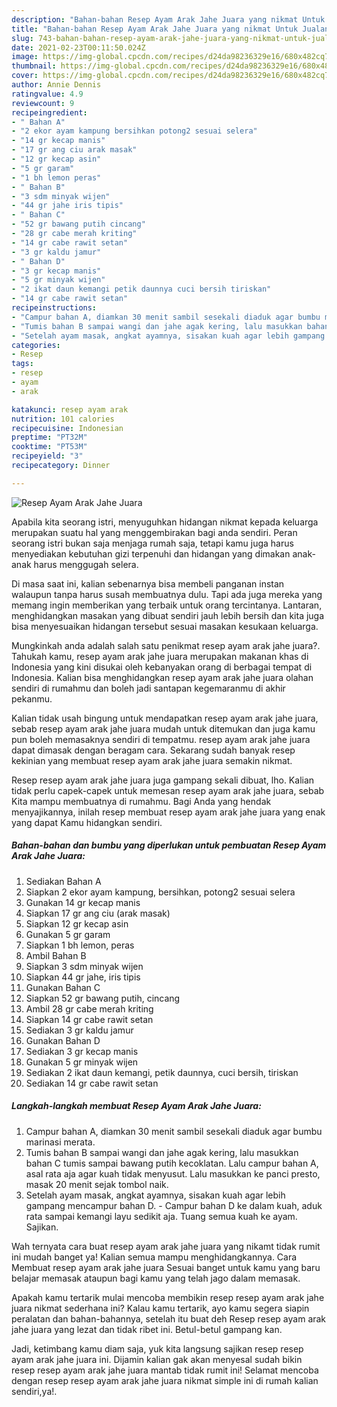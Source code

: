 ```yaml
---
description: "Bahan-bahan Resep Ayam Arak Jahe Juara yang nikmat Untuk Jualan"
title: "Bahan-bahan Resep Ayam Arak Jahe Juara yang nikmat Untuk Jualan"
slug: 743-bahan-bahan-resep-ayam-arak-jahe-juara-yang-nikmat-untuk-jualan
date: 2021-02-23T00:11:50.024Z
image: https://img-global.cpcdn.com/recipes/d24da98236329e16/680x482cq70/resep-ayam-arak-jahe-juara-foto-resep-utama.jpg
thumbnail: https://img-global.cpcdn.com/recipes/d24da98236329e16/680x482cq70/resep-ayam-arak-jahe-juara-foto-resep-utama.jpg
cover: https://img-global.cpcdn.com/recipes/d24da98236329e16/680x482cq70/resep-ayam-arak-jahe-juara-foto-resep-utama.jpg
author: Annie Dennis
ratingvalue: 4.9
reviewcount: 9
recipeingredient:
- " Bahan A"
- "2 ekor ayam kampung bersihkan potong2 sesuai selera"
- "14 gr kecap manis"
- "17 gr ang ciu arak masak"
- "12 gr kecap asin"
- "5 gr garam"
- "1 bh lemon peras"
- " Bahan B"
- "3 sdm minyak wijen"
- "44 gr jahe iris tipis"
- " Bahan C"
- "52 gr bawang putih cincang"
- "28 gr cabe merah kriting"
- "14 gr cabe rawit setan"
- "3 gr kaldu jamur"
- " Bahan D"
- "3 gr kecap manis"
- "5 gr minyak wijen"
- "2 ikat daun kemangi petik daunnya cuci bersih tiriskan"
- "14 gr cabe rawit setan"
recipeinstructions:
- "Campur bahan A, diamkan 30 menit sambil sesekali diaduk agar bumbu marinasi merata."
- "Tumis bahan B sampai wangi dan jahe agak kering, lalu masukkan bahan C tumis sampai bawang putih kecoklatan. Lalu campur bahan A, asal rata aja agar kuah tidak menyusut. Lalu masukkan ke panci presto, masak 20 menit sejak tombol naik."
- "Setelah ayam masak, angkat ayamnya, sisakan kuah agar lebih gampang mencampur bahan D. Campur bahan D ke dalam kuah, aduk rata sampai kemangi layu sedikit aja. Tuang semua kuah ke ayam. Sajikan."
categories:
- Resep
tags:
- resep
- ayam
- arak

katakunci: resep ayam arak 
nutrition: 101 calories
recipecuisine: Indonesian
preptime: "PT32M"
cooktime: "PT53M"
recipeyield: "3"
recipecategory: Dinner

---
```



![Resep Ayam Arak Jahe Juara](https://img-global.cpcdn.com/recipes/d24da98236329e16/680x482cq70/resep-ayam-arak-jahe-juara-foto-resep-utama.jpg)

Apabila kita seorang istri, menyuguhkan hidangan nikmat kepada keluarga merupakan suatu hal yang menggembirakan bagi anda sendiri. Peran seorang istri bukan saja menjaga rumah saja, tetapi kamu juga harus menyediakan kebutuhan gizi terpenuhi dan hidangan yang dimakan anak-anak harus menggugah selera.

Di masa  saat ini, kalian sebenarnya bisa membeli panganan instan walaupun tanpa harus susah membuatnya dulu. Tapi ada juga mereka yang memang ingin memberikan yang terbaik untuk orang tercintanya. Lantaran, menghidangkan masakan yang dibuat sendiri jauh lebih bersih dan kita juga bisa menyesuaikan hidangan tersebut sesuai masakan kesukaan keluarga. 



Mungkinkah anda adalah salah satu penikmat resep ayam arak jahe juara?. Tahukah kamu, resep ayam arak jahe juara merupakan makanan khas di Indonesia yang kini disukai oleh kebanyakan orang di berbagai tempat di Indonesia. Kalian bisa menghidangkan resep ayam arak jahe juara olahan sendiri di rumahmu dan boleh jadi santapan kegemaranmu di akhir pekanmu.

Kalian tidak usah bingung untuk mendapatkan resep ayam arak jahe juara, sebab resep ayam arak jahe juara mudah untuk ditemukan dan juga kamu pun boleh memasaknya sendiri di tempatmu. resep ayam arak jahe juara dapat dimasak dengan beragam cara. Sekarang sudah banyak resep kekinian yang membuat resep ayam arak jahe juara semakin nikmat.

Resep resep ayam arak jahe juara juga gampang sekali dibuat, lho. Kalian tidak perlu capek-capek untuk memesan resep ayam arak jahe juara, sebab Kita mampu membuatnya di rumahmu. Bagi Anda yang hendak menyajikannya, inilah resep membuat resep ayam arak jahe juara yang enak yang dapat Kamu hidangkan sendiri.

<!--inarticleads1-->

##### Bahan-bahan dan bumbu yang diperlukan untuk pembuatan Resep Ayam Arak Jahe Juara:

1. Sediakan  Bahan A
1. Siapkan 2 ekor ayam kampung, bersihkan, potong2 sesuai selera
1. Gunakan 14 gr kecap manis
1. Siapkan 17 gr ang ciu (arak masak)
1. Siapkan 12 gr kecap asin
1. Gunakan 5 gr garam
1. Siapkan 1 bh lemon, peras
1. Ambil  Bahan B
1. Siapkan 3 sdm minyak wijen
1. Siapkan 44 gr jahe, iris tipis
1. Gunakan  Bahan C
1. Siapkan 52 gr bawang putih, cincang
1. Ambil 28 gr cabe merah kriting
1. Siapkan 14 gr cabe rawit setan
1. Sediakan 3 gr kaldu jamur
1. Gunakan  Bahan D
1. Sediakan 3 gr kecap manis
1. Gunakan 5 gr minyak wijen
1. Sediakan 2 ikat daun kemangi, petik daunnya, cuci bersih, tiriskan
1. Sediakan 14 gr cabe rawit setan




<!--inarticleads2-->

##### Langkah-langkah membuat Resep Ayam Arak Jahe Juara:

1. Campur bahan A, diamkan 30 menit sambil sesekali diaduk agar bumbu marinasi merata.
1. Tumis bahan B sampai wangi dan jahe agak kering, lalu masukkan bahan C tumis sampai bawang putih kecoklatan. Lalu campur bahan A, asal rata aja agar kuah tidak menyusut. Lalu masukkan ke panci presto, masak 20 menit sejak tombol naik.
1. Setelah ayam masak, angkat ayamnya, sisakan kuah agar lebih gampang mencampur bahan D. - Campur bahan D ke dalam kuah, aduk rata sampai kemangi layu sedikit aja. Tuang semua kuah ke ayam. Sajikan.




Wah ternyata cara buat resep ayam arak jahe juara yang nikamt tidak rumit ini mudah banget ya! Kalian semua mampu menghidangkannya. Cara Membuat resep ayam arak jahe juara Sesuai banget untuk kamu yang baru belajar memasak ataupun bagi kamu yang telah jago dalam memasak.

Apakah kamu tertarik mulai mencoba membikin resep resep ayam arak jahe juara nikmat sederhana ini? Kalau kamu tertarik, ayo kamu segera siapin peralatan dan bahan-bahannya, setelah itu buat deh Resep resep ayam arak jahe juara yang lezat dan tidak ribet ini. Betul-betul gampang kan. 

Jadi, ketimbang kamu diam saja, yuk kita langsung sajikan resep resep ayam arak jahe juara ini. Dijamin kalian gak akan menyesal sudah bikin resep resep ayam arak jahe juara mantab tidak rumit ini! Selamat mencoba dengan resep resep ayam arak jahe juara nikmat simple ini di rumah kalian sendiri,ya!.

